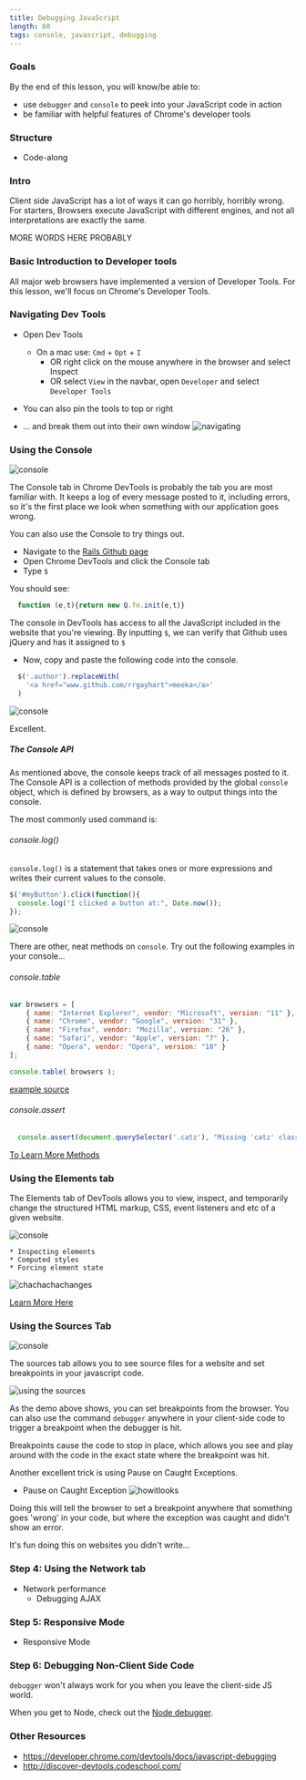 ```yaml
---
title: Debugging JavaScript
length: 60
tags: console, javascript, debugging
---
```


### Goals

By the end of this lesson, you will know/be able to:

* use `debugger` and `console` to peek into your JavaScript code in action
* be familiar with helpful features of Chrome's developer tools

### Structure

* Code-along

### Intro

Client side JavaScript has a lot of ways it can go horribly, horribly wrong. For starters, Browsers execute JavaScript with different engines, and not all interpretations are exactly the same.

MORE WORDS HERE PROBABLY

### Basic Introduction to Developer tools

All major web browsers have implemented a version of Developer Tools. For this lesson, we'll focus on Chrome's Developer Tools.

### Navigating Dev Tools
* Open Dev Tools
  * On a mac use: `Cmd` + `Opt` + `I`
	* OR right click on the mouse anywhere in the browser and select Inspect
	* OR select `View` in the navbar, open `Developer` and select `Developer Tools`

* You can also pin the tools to top or right
* ... and break them out into their own window
![navigating](http://g.recordit.co/L8euYRVfrA.gif)

### Using the Console

![console](assets/debug-console.png)

The Console tab in Chrome DevTools is probably the tab you are most familiar with. It keeps a log of every message posted to it, including errors, so it's the first place we look when something with our application goes wrong.

You can also use the Console to try things out.

- Navigate to the [Rails Github page](https://github.com/rails/rails)
- Open Chrome DevTools and click the Console tab
- Type `$`

You should see:

```js
  function (e,t){return new Q.fn.init(e,t)}
```

The console in DevTools has access to all the JavaScript included in the website that you're viewing. By inputting `$`, we can verify that Github uses jQuery and has it assigned to `$`

- Now, copy and paste the following code into the console.

```js
  $('.author').replaceWith(
    '<a href="www.github.com/rrgayhart">meeka</a>'
  )
```

![console](assets/debug-wrote-rails.png)

Excellent.

##### The Console API

As mentioned above, the console keeps track of all messages posted to it. The Console API is a collection of methods provided by the global `console` object, which is defined by browsers, as a way to output things into the console.

The most commonly used command is:

###### console.log()

`console.log()` is a statement that takes ones or more expressions and writes their current values to the console.

```javascript
$('#myButton').click(function(){
  console.log("I clicked a button at:", Date.now());
});
```

![console](assets/debug-log.png)

There are other, neat methods on `console`. Try out the following examples in your console...

###### console.table

```javascript
var browsers = [
	{ name: "Internet Explorer", vendor: "Microsoft", version: "11" },
	{ name: "Chrome", vendor: "Google", version: "31" },
	{ name: "Firefox", vendor: "Mozilla", version: "26" },
	{ name: "Safari", vendor: "Apple", version: "7" },
	{ name: "Opera", vendor: "Opera", version: "18" }
];

console.table( browsers );
```
[example source](http://www.sitepoint.com/three-little-known-development-console-api-methods/)

###### console.assert

```javascript
  console.assert(document.querySelector('.catz'), "Missing 'catz' class")
```

[To Learn More Methods](https://github.com/DeveloperToolsWG/console-object/blob/master/api.md)

### Using the Elements tab

The Elements tab of DevTools allows you to view, inspect, and temporarily change the structured HTML markup, CSS, event listeners and etc of a given website.

![console](assets/debug-elements.png)

	* Inspecting elements
	* Computed styles
	* Forcing element state

  ![chachachachanges](http://g.recordit.co/hqKRaFSCAV.gif)

[Learn More Here](https://developer.chrome.com/devtools/docs/dom-and-styles)

### Using the Sources Tab

![console](assets/debug-sources.png)

The sources tab allows you to see source files for a website and set breakpoints in your javascript code.

![using the sources](http://g.recordit.co/W9zWeVG5aq.gif)

As the demo above shows, you can set breakpoints from the browser. You can also use the command `debugger` anywhere in your client-side code to trigger a breakpoint when the debugger is hit.

Breakpoints cause the code to stop in place, which allows you see and play around with the code in the exact state where the breakpoint was hit.

Another excellent trick is using Pause on Caught Exceptions.

* Pause on Caught Exception
  ![howitlooks](http://i.stack.imgur.com/ItvZj.png)

Doing this will tell the browser to set a breakpoint anywhere that something goes 'wrong' in your code, but where the exception was caught and didn't show an error.

It's fun doing this on websites you didn't write...

### Step 4: Using the Network tab

* Network performance
	* Debugging AJAX

### Step 5: Responsive Mode
* Responsive Mode

### Step 6: Debugging Non-Client Side Code

`debugger` won't always work for you when you leave the client-side JS world.

When you get to Node, check out the [Node debugger](https://nodejs.org/api/debugger.html).


### Other Resources
- https://developer.chrome.com/devtools/docs/javascript-debugging
- http://discover-devtools.codeschool.com/
